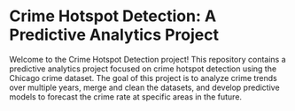 # Crime Hotspot Detection: A Predictive Analytics Project
 Welcome to the Crime Hotspot Detection project! This repository contains a predictive analytics project focused on crime hotspot detection using the Chicago crime dataset. The goal of this project is to analyze crime trends over multiple years, merge and clean the datasets, and develop predictive models to forecast the crime rate at specific areas in the future.
